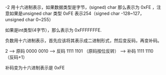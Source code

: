 -2 用十六进制表示，如果数据类型是字节，(signed) char 那么表示为 0xFE ，注意如果是unsigned char 类型 0xFE 表示254（signed char -128~127，unsigned char  0~255）

如果是int类型(4字节），那么表示为 0xFFFFFFFE.

负数用十六进制表示，首先应该将其表示成二进制形式，然后变反码，再变补码。

2 ——>  原码 0000 0010 ——> 反码 1111 1101  （原码按位反转） ——>  补码 1111 1110（反码+1）

补码变为十六进制表示是 0xFE
